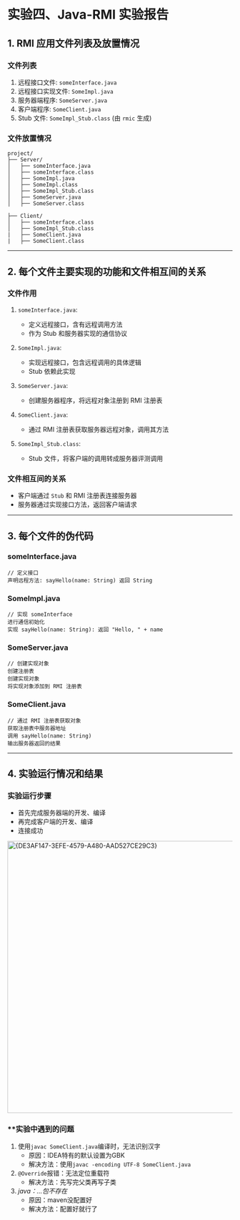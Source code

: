 # 实验四、Java-RMI 实验报告

## 1. RMI 应用文件列表及放置情况

### **文件列表**
1. 远程接口文件: `someInterface.java`
2. 远程接口实现文件: `SomeImpl.java`
3. 服务器端程序: `SomeServer.java`
4. 客户端程序: `SomeClient.java`
5. Stub 文件: `SomeImpl_Stub.class` (由 `rmic` 生成)

### **文件放置情况**
```
project/
├── Server/
│   ├── someInterface.java
│   ├── someInterface.class
│   ├── SomeImpl.java
│   ├── SomeImpl.class
│   ├── SomeImpl_Stub.class
│   ├── SomeServer.java
│   ├── SomeServer.class

├── Client/
│   ├── someInterface.class
│   ├── SomeImpl_Stub.class
|   ├── SomeClient.java
|   ├── SomeClient.class
```

---

## 2. 每个文件主要实现的功能和文件相互间的关系

### **文件作用**
1. `someInterface.java`:
   - 定义远程接口，含有远程调用方法
   - 作为 Stub 和服务器实现的通信协议

2. `SomeImpl.java`:
   - 实现远程接口，包含远程调用的具体逻辑
   - Stub 依赖此实现

3. `SomeServer.java`:
   - 创建服务器程序，将远程对象注册到 RMI 注册表

4. `SomeClient.java`:
   - 通过 RMI 注册表获取服务器远程对象，调用其方法

5. `SomeImpl_Stub.class`:
   - Stub 文件，将客户端的调用转成服务器评测调用

### **文件相互间的关系**
- 客户端通过 `Stub` 和 RMI 注册表连接服务器
- 服务器通过实现接口方法，返回客户端请求

---

## 3. 每个文件的伪代码

### **someInterface.java**
```plaintext
// 定义接口
声明远程方法: sayHello(name: String) 返回 String
```

### **SomeImpl.java**
```plaintext
// 实现 someInterface
进行通信初始化
实现 sayHello(name: String): 返回 "Hello, " + name
```

### **SomeServer.java**
```plaintext
// 创建实现对象
创建注册表
创建实现对象
将实现对象添加到 RMI 注册表
```

### **SomeClient.java**
```plaintext
// 通过 RMI 注册表获取对象
获取注册表中服务器地址
调用 sayHello(name: String)
输出服务器返回的结果
```

---

## 4. 实验运行情况和结果

### **实验运行步骤**
* 首先完成服务器端的开发、编译
* 再完成客户端的开发、编译
* 连接成功
<img width="609" alt="{DE3AF147-3EFE-4579-A480-AAD527CE29C3}" src="https://github.com/user-attachments/assets/88461a9a-68cb-4871-9cc9-b13ab4b8a18d">

### **实验中遇到的问题
1. 使用`javac SomeClient.java`编译时，无法识别汉字
   - 原因：IDEA特有的默认设置为GBK
   - 解决方法：使用`javac -encoding UTF-8 SomeClient.java`
2. `@Override`报错：无法定位重载符
   - 解决方法：先写完父类再写子类
3. *java：...包不存在*
   - 原因：maven没配置好
   - 解决方法：配置好就行了
